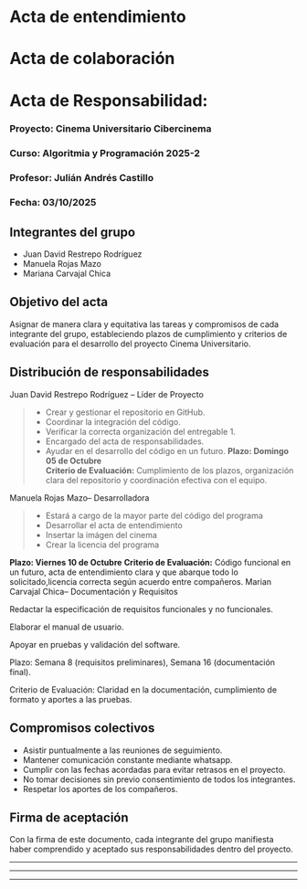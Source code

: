 # Acta de entendimiento



# Acta de colaboración




# Acta de Responsabilidad:  

### Proyecto: Cinema Universitario Cibercinema
### Curso: Algoritmia y Programación  2025-2
### Profesor: Julián Andrés Castillo
### Fecha: 03/10/2025

## Integrantes del grupo

* Juan David Restrepo Rodríguez
* Manuela Rojas Mazo
* Mariana Carvajal Chica
  
## Objetivo del acta

Asignar de manera clara y equitativa las tareas y compromisos de cada integrante del grupo, estableciendo plazos de cumplimiento y criterios de evaluación para el desarrollo del proyecto Cinema Universitario.

## Distribución de responsabilidades

Juan David Restrepo Rodríguez – Líder de Proyecto 

>* Crear y gestionar el repositorio en GitHub.
>* Coordinar la integración del código.
>* Verificar la correcta organización del entregable 1.
>* Encargado del acta de responsabilidades.
>* Ayudar en el desarrollo del código en un futuro.
**Plazo: Domingo 05 de Octubre**  
**Criterio de Evaluación:** Cumplimiento de los plazos, organización clara del repositorio y coordinación efectiva con el equipo.


Manuela Rojas Mazo– Desarrolladora
>* Estará a cargo de la mayor parte del código del programa
>* Desarrollar el acta de entendimiento
>* Insertar la imágen del cinema
>* Crear la licencia del programa

**Plazo: Viernes 10 de Octubre**
**Criterio de Evaluación:** Código funcional en un futuro, acta de entendimiento clara y que abarque todo lo solicitado,licencia correcta según acuerdo entre compañeros.
Marian Carvajal Chica– Documentación y Requisitos

Redactar la especificación de requisitos funcionales y no funcionales.

Elaborar el manual de usuario.

Apoyar en pruebas y validación del software.

Plazo: Semana 8 (requisitos preliminares), Semana 16 (documentación final).

Criterio de Evaluación: Claridad en la documentación, cumplimiento de formato y aportes a las pruebas.

## Compromisos colectivos

* Asistir puntualmente a las reuniones de seguimiento.
* Mantener comunicación constante mediante whatsapp.
* Cumplir con las fechas acordadas para evitar retrasos en el proyecto.
* No tomar decisiones sin previo consentimiento de todos los integrantes.
* Respetar los aportes de los compañeros.
## Firma de aceptación

Con la firma de este documento, cada integrante del grupo manifiesta haber comprendido y aceptado sus responsabilidades dentro del proyecto.

___________________________ 

___________________________ 

___________________________ 


